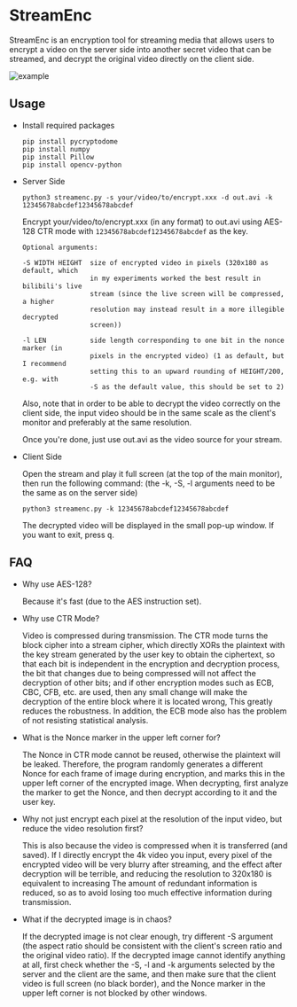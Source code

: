 # StreamEnc

StreamEnc is an encryption tool for streaming media that allows users to encrypt a video on the server side into another secret video that can be streamed, and decrypt the original video directly on the client side.

![example](https://user-images.githubusercontent.com/83796250/236632203-cb979b2d-0e96-4c14-9792-2769010e97cc.png)

## Usage

- Install required packages

  ```
  pip install pycryptodome
  pip install numpy
  pip install Pillow
  pip install opencv-python
  ```

- Server Side

  ```
  python3 streamenc.py -s your/video/to/encrypt.xxx -d out.avi -k 12345678abcdef12345678abcdef
  ```

  Encrypt your/video/to/encrypt.xxx (in any format) to out.avi using AES-128 CTR mode with `12345678abcdef12345678abcdef` as the key.

  ```
  Optional arguments:
  
  -S WIDTH HEIGHT  size of encrypted video in pixels (320x180 as default, which
                   in my experiments worked the best result in bilibili's live
                   stream (since the live screen will be compressed, a higher
                   resolution may instead result in a more illegible decrypted
                   screen))
  
  -l LEN           side length corresponding to one bit in the nonce marker (in
                   pixels in the encrypted video) (1 as default, but I recommend
                   setting this to an upward rounding of HEIGHT/200, e.g. with
                   -S as the default value, this should be set to 2)
  ```

  Also, note that in order to be able to decrypt the video correctly on the client side, the input video should be in the same scale as the client's monitor and preferably at the same resolution.

  Once you're done, just use out.avi as the video source for your stream.

- Client Side

  Open the stream and play it full screen (at the top of the main monitor), then run the following command: (the -k, -S, -l arguments need to be the same as on the server side)

  ```
  python3 streamenc.py -k 12345678abcdef12345678abcdef
  ```

  The decrypted video will be displayed in the small pop-up window. If you want to exit, press <kbd>q</kbd>.

## FAQ

- Why use AES-128?

  Because it's fast (due to the AES instruction set).
  
- Why use CTR Mode?

  Video is compressed during transmission. The CTR mode turns the block cipher into a stream cipher, which directly XORs the plaintext with the key stream generated by the user key to obtain the ciphertext, so that each bit is independent in the encryption and decryption process, the bit that changes due to being compressed will not affect the decryption of other bits; and if other encryption modes such as ECB, CBC, CFB, etc. are used, then any small change will make the decryption of the entire block where it is located wrong, This greatly reduces the robustness. In addition, the ECB mode also has the problem of not resisting statistical analysis.

- What is the Nonce marker in the upper left corner for?

  The Nonce in CTR mode cannot be reused, otherwise the plaintext will be leaked. Therefore, the program randomly generates a different Nonce for each frame of image during encryption, and marks this in the upper left corner of the encrypted image. When decrypting, first analyze the marker to get the Nonce, and then decrypt according to it and the user key.

- Why not just encrypt each pixel at the resolution of the input video, but reduce the video resolution first?
  
  This is also because the video is compressed when it is transferred (and saved). If I directly encrypt the 4k video you input, every pixel of the encrypted video will be very blurry after streaming, and the effect after decryption will be terrible, and reducing the resolution to 320x180 is equivalent to increasing The amount of redundant information is reduced, so as to avoid losing too much effective information during transmission.
  
- What if the decrypted image is in chaos?

  If the decrypted image is not clear enough, try different -S argument (the aspect ratio should be consistent with the client's screen ratio and the original video ratio). If the decrypted image cannot identify anything at all, first check whether the -S, -l and -k arguments selected by the server and the client are the same, and then make sure that the client video is full screen (no black border), and the Nonce marker in the upper left corner is not blocked by other windows.
